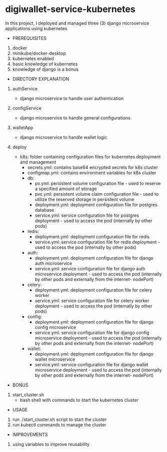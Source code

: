 # digiwallet-service-kubernetes

In this project, I deployed and managed three (3) django microservice applications using kubernetes

- PREREQUISITES
1. docker
2. minikube/docker-desktop
3. kubernetes enabled
4. basic knowledge of kubernetes
5. knowledge of django is a bonus

- DIRECTORY EXPLANATION
1. authService
    - django microservice to handle user authentication

2. configService
    - django microservice to handle general configurations

3. walletApp
    - django microservice to handle wallet logic

4. deploy
    - k8s: folder containing configuration files for kubernetes deployment and management
        - secrets.yml: contains base64 encrypted secrets for k8s cluster
        - configmap.yml: contains environment variables for k8s cluster
        - db:
            - pv.yml: persistent volume configuration file - used to reserve a specified amount of storage
            - pvc.yml: persistent volume claim configuration file - used to utilize the reserved storage in persistent volume
            - deployment.yml: deployment configuration file for postgres database
            - service.yml: service configuration file for postgres deployment - used to access the pod (internally by other pods)
        - redis:
            - deployment.yml: deployment configuration file for redis
            - service.yml: service configuration file for redis deployment - used to access the pod (internally by other pods)
        - auth:
            - deployment.yml: deployment configuration file for django auth microservice
            - service.yml: service configuration file for django auth microservice deployment - used to access the pod (internally by other pods and externally from the internet- nodePort)
        - celery:
            - deployment.yml: deployment configuration file for celery worker
            - service.yml: service configuration file for celery worker deployment - used to access the pod (internally by other pods)
        - config:
            - deployment.yml: deployment configuration file for django config microservice
            - service.yml: service configuration file for django config microservice deployment - used to access the pod (internally by other pods and externally from the internet- nodePort)
        - wallet:
            - deployment.yml: deployment configuration file for django wallet microservice
            - service.yml: service configuration file for django wallet microservice deployment - used to access the pod (internally by other pods and externally from the internet- nodePort)

- BONUS
1. start_cluster.sh
    - bash shell with commands to start the kubernetes cluster

- USAGE

1. run ./start_cluster.sh script to start the cluster
2. run kubectl commands to manage the cluster

- IMPROVEMENTS
1. using variables to improve reusability
